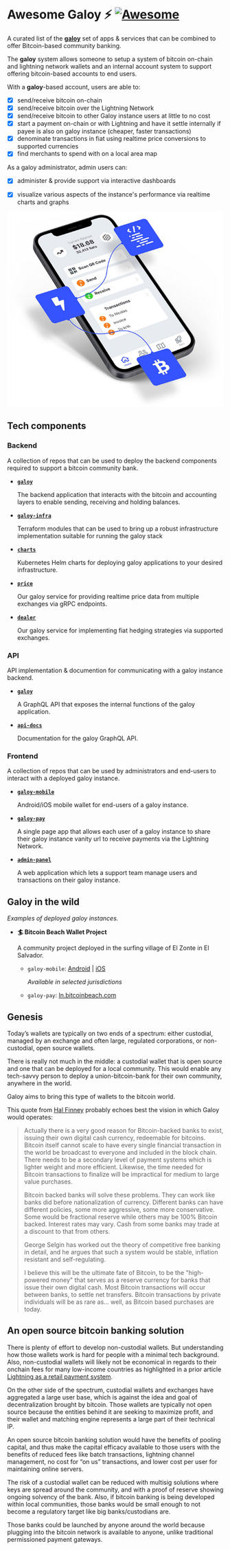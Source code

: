 # Awesome Galoy ⚡ [![Awesome](https://awesome.re/badge-flat.svg)](https://awesome.re)

A curated list of the [**galoy**](https://galoy.io/) set of apps & services that can be combined to offer Bitcoin-based community banking.

The **galoy** system allows someone to setup a system of bitcoin on-chain and lightning network wallets and an internal account system to support offering bitcoin-based accounts to end users.

With a **galoy**-based account, users are able to:
- [x] send/receive bitcoin on-chain
- [x] send/receive bitcoin over the Lightning Network
- [x] send/receive bitcoin to other Galoy instance users at little to no cost
- [x] start a payment on-chain or with Lightning and have it settle internally if payee is also on galoy instance (cheaper, faster transactions)
- [x] denominate transactions in fiat using  realtime price conversions to supported currencies
- [x] find merchants to spend with on a local area map

As a galoy administrator, admin users can:
- [x] administer & provide support via interactive dashboards
- [x] visualize various aspects of the instance's performance via realtime charts and graphs


![Image of community banking](images/home-image-03.jpg)


## Tech components

### Backend

A collection of repos that can be used to deploy the backend components required to support a bitcoin community bank.

- [**`galoy`**](https://github.com/GaloyMoney/galoy)


  The backend application that interacts with the bitcoin and accounting layers to enable sending, receiving and holding balances.

- [**`galoy-infra`**](https://github.com/GaloyMoney/galoy-infra)

  Terraform modules that can be used to bring up a robust infrastructure implementation suitable for running the galoy stack

- [**`charts`**](https://github.com/GaloyMoney/charts)

  Kubernetes Helm charts for deploying galoy applications to your desired infrastructure.

- [**`price`**](https://github.com/GaloyMoney/price)

  Our galoy service for providing realtime price data from multiple exchanges via gRPC endpoints.

- [**`dealer`**](https://github.com/GaloyMoney/dealer)

  Our galoy service for implementing fiat hedging strategies via supported exchanges.

### API

API implementation & documention for communicating with a galoy instance backend.

- [**`galoy`**](https://github.com/GaloyMoney/galoy)

  A GraphQL API that exposes the internal functions of the galoy application.

- [**`api-docs`**](https://github.com/GaloyMoney/api-docs)

  Documentation for the galoy GraphQL API.

### Frontend

A collection of repos that can be used by administrators and end-users to interact with a deployed galoy instance.

- [**`galoy-mobile`**](https://github.com/GaloyMoney/galoy-mobile)

  Android/iOS mobile wallet for end-users of a galoy instance.

- [**`galoy-pay`**](https://github.com/GaloyMoney/galoy-pay)

  A single page app that allows each user of a galoy instance to share their galoy instance vanity url to receive payments via the Lightning Network.

- [**`admin-panel`**](https://github.com/GaloyMoney/admin-panel)

  A web application which lets a support team manage users and transactions on their galoy instance.


## Galoy in the wild

_Examples of deployed galoy instances._

- **🏄 Bitcoin Beach Wallet Project**

  A community project deployed in the surfing village of El Zonte in El Salvador.

  - `galoy-mobile`: [Android](https://play.google.com/store/apps/details?id=com.galoyapp) | [iOS](https://apps.apple.com/be/app/bitcoin-beach-wallet/id1531383905)

    _Available in selected jurisdictions_


  - `galoy-pay`: [ln.bitcoinbeach.com](https://ln.bitcoinbeach.com)

## Genesis

Today’s wallets are typically on two ends of a spectrum: either custodial, managed by an exchange and often large, regulated corporations, or non-custodial, open source wallets.

There is really not much in the middle: a custodial wallet that is open source and one that can be deployed for a local community. This would enable any tech-savvy person to deploy a union-bitcoin-bank for their own community, anywhere in the world.

Galoy aims to bring this type of wallets to the bitcoin world.

This quote from [Hal Finney](https://bitcointalk.org/index.php?topic=2500.msg34211#msg34211) probably echoes best the vision in which Galoy would operates:

> Actually there is a very good reason for Bitcoin-backed banks to exist, issuing their own digital cash currency, redeemable for bitcoins. Bitcoin itself cannot scale to have every single financial transaction in the world be broadcast to everyone and included in the block chain. There needs to be a secondary level of payment systems which is lighter weight and more efficient. Likewise, the time needed for Bitcoin transactions to finalize will be impractical for medium to large value purchases.
>
> Bitcoin backed banks will solve these problems. They can work like banks did before nationalization of currency. Different banks can have different policies, some more aggressive, some more conservative. Some would be fractional reserve while others may be 100% Bitcoin backed. Interest rates may vary. Cash from some banks may trade at a discount to that from others.
>
> George Selgin has worked out the theory of competitive free banking in detail, and he argues that such a system would be stable, inflation resistant and self-regulating.
>
> I believe this will be the ultimate fate of Bitcoin, to be the "high-powered money" that serves as a reserve currency for banks that issue their own digital cash. Most Bitcoin transactions will occur between banks, to settle net transfers. Bitcoin transactions by private individuals will be as rare as... well, as Bitcoin based purchases are today.

## An open source bitcoin banking solution

There is plenty of effort to develop non-custodial wallets. But understanding how those wallets work is hard for people with a minimal tech background. Also, non-custodial wallets will likely not be economical in regards to their onchain fees for many low-income countries as highlighted in a prior article [Lightning as a retail payment system](https://medium.com/galoymoney/lightning-as-a-retail-payment-system-part-1-7463c46342ef).

On the other side of the spectrum, custodial wallets and exchanges have aggregated a large user base, which is against the idea and goal of decentralization brought by bitcoin. Those wallets are typically not open source because the entities behind it are seeking to maximize profit, and their wallet and matching engine represents a large part of their technical IP.

An open source bitcoin banking solution would have the benefits of pooling capital, and thus make the capital efficacy available to those users with the benefits of reduced fees like batch transactions, lightning channel management, no cost for “on us” transactions, and lower cost per user for maintaining online servers.

The risk of a custodial wallet can be reduced with multisig solutions where keys are spread around the community, and with a proof of reserve showing ongoing solvency of the bank. Also, if bitcoin banking is being developed within local communities, those banks would be small enough to not become a regulatory target like big banks/custodians are.

Those banks could be launched by anyone around the world because plugging into the bitcoin network is available to anyone, unlike traditional permissioned payment gateways.
